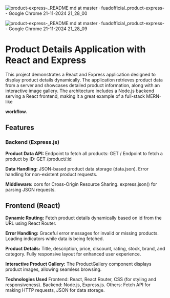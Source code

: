 ![product-express-_README md at master · fuadofficial_product-express- - Google Chrome 21-11-2024 21_28_00](https://github.com/user-attachments/assets/dba4d801-a95d-4b4d-8cf5-d55152b11e32)





![product-express-_README md at master · fuadofficial_product-express- - Google Chrome 21-11-2024 21_28_09](https://github.com/user-attachments/assets/28e3adfa-682d-459d-a170-e0abb7c13bdf)





# Product Details Application with React and Express

This project demonstrates a React and Express application designed to display product details dynamically. The application retrieves product data from a server and showcases detailed product information, along with an interactive image gallery. The architecture includes a Node.js backend serving a React frontend, making it a great example of a full-stack MERN-like 

**workflow.**

## Features

### Backend (Express.js)

**Product Data API:**
Endpoint to fetch all products: GET /
Endpoint to fetch a product by ID: GET /product/:id

**Data Handling:**
JSON-based product data storage (data.json).
Error handling for non-existent product requests.

**Middleware:**
cors for Cross-Origin Resource Sharing.
express.json() for parsing JSON requests.

## Frontend (React)

**Dynamic Routing:**
Fetch product details dynamically based on id from the URL using React Router.

**Error Handling:**
Graceful error messages for invalid or missing products.
Loading indicators while data is being fetched.

**Product Details:**
Title, description, price, discount, rating, stock, brand, and category.
Fully responsive layout for enhanced user experience.

**Interactive Product Gallery:**
The ProductGallery component displays product images, allowing seamless browsing.

**Technologies Used**
Frontend: React, React Router, CSS (for styling and responsiveness).
Backend: Node.js, Express.js.
Others: Fetch API for making HTTP requests, JSON for data storage.
